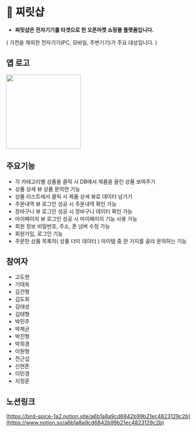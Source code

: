 # 🍎 찌릿샵

 - **찌릿샵은 전자기기를 타겟으로 한 오픈마켓 쇼핑몰 플랫폼입니다.**

  ( 가전을 제외한 전자기기(PC, 모바일, 주변기기)가 주요 대상입니다. )

## 앱 로고

<img src="https://user-images.githubusercontent.com/73868968/210507415-2b815ef8-fd71-48ce-8729-c6747b1ab7eb.png" width="200" >

## 주요기능

- 각 카테고리별 상품들 클릭 시 DB에서 제품을 올린 상품 보여주기
- 상품 상세 뷰 상품 문의란 기능
- 상품 리스트에서 클릭 시 제품 상세 뷰로 데이터 넘기기
- 주문내역 뷰 로그인 성공 시 주문내역 확인 가능
- 장바구니 뷰 로그인 성공 시 장바구니 데이터 확인 가능
- 마이페이지 뷰 로그인 성공 시 마이페이지 기능 사용 가능
- 회원 정보 비밀번호, 주소, 폰 넘버 수정 가능
- 회원가입, 로그인 기능
- 주문한 상품 목록의( 상품 더미 데이터 ) 아이템 중 한 가지를 골라 문의하는 기능

## 참여자

- 고도현
- 기태욱
- 김건형
- 김도희
- 김태성
- 김태형
- 박민주
- 박제균
- 박진형
- 박희경
- 이원형
- 전근섭
- 신현준
- 이민경
- 지정훈

## 노션링크
[https://bird-spice-1a2.notion.site/a6b1a8a9cd6842b99b21ec4823129c2b](https://www.notion.so/a6b1a8a9cd6842b99b21ec4823129c2b)
